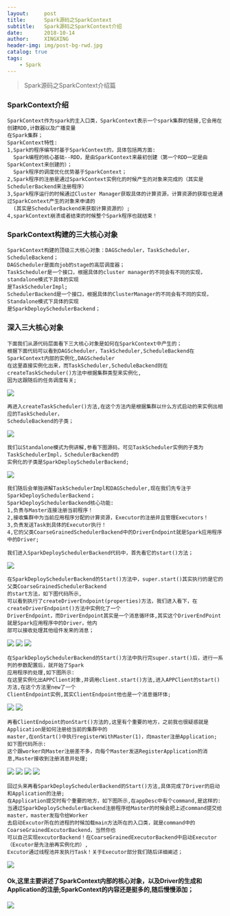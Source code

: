 ```yaml
---
layout:     post
title:      Spark源码之SparkContext
subtitle:   Spark源码之SparkContext介绍
date:       2018-10-14
author:     XINGXING
header-img: img/post-bg-rwd.jpg
catalog: true
tags:
    - Spark
---
```


>
>Spark源码之SparkContext介绍篇
> 

### SparkContext介绍
    SparkContext作为spark的主入口类，SparkContext表示一个spark集群的链接,它会用在创建RDD,计数器以及广播变量
    在Spark集群；
    SparkContext特性:
    1,Spark的程序编写时基于SparkContext的，具体包括两方面:
      Spark编程的核心基础--RDD，是由SparkContext来最初创建（第一个RDD一定是由SparkContext来创建的）；
      Spark程序的调度优化优势基于SparkContext；
    2,Spark程序的注册是通过SparkContext实例化的时候产生的对象来完成的（其实是SchedulerBackend来注册程序）
    3,Spark程序运行的时候通过Cluster Manager获取具体的计算资源，计算资源的获取也是通过SparkContext产生的对象来申请的
      (其实是SchedulerBackend来获取计算资源的）;
    4,sparkContext崩溃或者结束的时候整个Spark程序也就结束！
    
### SparkContext构建的三大核心对象
    SparkContext构建的顶级三大核心对象：DAGScheduler，TaskScheduler，ScheduleBackend；
    DAGScheduler是面向job的stage的高层调度器；
    TaskScheduler是一个接口，根据具体的cluster manager的不同会有不同的实现，standalone模式下具体的实现
    是TaskSchedulerImpl;
    SchedulerBackend是一个接口，根据具体的ClusterManager的不同会有不同的实现，Standalone模式下具体的实现
    是SparkDeploySchedulerBackend；

### 深入三大核心对象
    下面我们从源代码层面看下三大核心对象是如何在SparkContext中产生的；
    根据下面代码可以看到DAGScheduler，TaskScheduler,ScheduleBackend在SparkContext内部的实例化,DAGScheduler
    在这里直接实例化出来，而TaskScheduler,ScheduleBackend则在createTaskScheduler()方法中根据集群类型来实例化,
    因为这跟随后的任务调度有关;
    
![](https://ws4.sinaimg.cn/large/006tNbRwgy1fw8wtvpns2j318a0g43zg.jpg)  
  
    再进入createTaskScheduler()方法,在这个方法内是根据集群以什么方式启动的来实例出相应的TaskScheduler，
    ScheduleBackend的子类；

![](https://ws4.sinaimg.cn/large/006tNbRwgy1fw8wz0uu9lj31ho12itbb.jpg)

    我们以Standalone模式为例讲解,参看下图源码，可见TaskScheduler实例的子类为TaskSchedulerImpl，SchedulerBackend的
    实例化的子类是SparkDeploySchedulerBackend;
       
![](https://ws1.sinaimg.cn/large/006tNbRwgy1fw8x01u0foj31aa0aa3yx.jpg)    

    我们随后会单独讲解TaskSchedulerImpl和DAGScheduler,现在我们先专注于SparkDeploySchedulerBackend；
    SparkDeploySchedulerBackend核心功能:
    1,负责与Master连接注册当前程序！
	2,接收集群中为当前应用程序分配的计算资源，Executor的注册并且管理Executors！
	3,负责发送Task到具体的Executor执行！
    4,它的父类CoarseGrainedSchedulerBackend中的DriverEndpoint就是Spark应用程序中的Driver;
    
    我们进入SparkDeploySchedulerBackend代码中，首先看它的start()方法；
    
![](https://ws2.sinaimg.cn/large/006tNbRwly1fw8y7mw9ayj31j011iq5t.jpg)
    
    在SparkDeploySchedulerBackend的Start()方法中，super.start()其实执行的是它的父类CoarseGrainedSchedulerBackend
    的start方法，如下图代码所示,
    可以看到执行了createDriverEndpoint(properties)方法，我们进入看下，在createDriverEndpoint()方法中实例化了一个
    DriverEndpoint，而DriverEndpoint其实是一个消息循环体,其实这个DriverEndPoint就是Spark应用程序中的Driver，他内
    部可以接收处理其他组件发来的消息；
    
![](https://ws2.sinaimg.cn/large/006tNbRwly1fw8y9m1mvij31f80fkjs0.jpg)
![](https://ws1.sinaimg.cn/large/006tNbRwly1fw8ycr5zt5j31he04o0sw.jpg)
![](https://ws2.sinaimg.cn/large/006tNbRwly1fw8yen1zd4j31km0s440f.jpg)

    在SparkDeploySchedulerBackend的Start()方法中执行完super.start()后，进行一系列的参数配置后，就开始了Spark
    应用程序的处理,如下图所示:
    在这里实例化出APPClient对象,并调用client.start()方法,进入APPClient的start()方法,在这个方法里new了一个
    ClientEndpoint实例,其实ClientEndpoint他也是一个消息循环体;

![](https://ws1.sinaimg.cn/large/006tNbRwly1fw8yqooo9fj31go0jkjta.jpg)
![](https://ws1.sinaimg.cn/large/006tNbRwly1fw8yw7h4hzj31fi06o0sx.jpg)

    再看ClientEndpoint的onStart()方法的,这里有个重要的地方，之前我也很疑惑就是Application是如何注册给当前的集群中的
    master,在onStart()中执行registerWithMaster(1)，向master注册Application;
    如下图代码所示:
    这个跟worker向Master注册差不多，向每个Master发送RegisterApplication的消息,Master接收到注册消息并处理;
  
![](https://ws1.sinaimg.cn/large/006tNbRwly1fw8zclo83ej31040ewq38.jpg)
![](https://ws2.sinaimg.cn/large/006tNbRwly1fw8zeie575j31i00oo75p.jpg)
![](https://ws3.sinaimg.cn/large/006tNbRwly1fw8zh6gmcwj31h00raq4g.jpg)
![](https://ws1.sinaimg.cn/large/006tNbRwgy1fw8zo23vqmj318k0j0myc.jpg)

    回过头来再看SparkDeploySchedulerBackend的Start()方法,具体完成了Driver的启动和Application的注册;
    在Application提交时有个重要的地方，如下图所示,在appDesc中有个command,是这样的:
    当通过SparkDeploySchedulerBackend注册程序给Master的时候会把上述command提交给master，master发指令给Worker
    去启动Excutor所在的进程的时候加载main方法所在的入口类，就是command中的CoarseGrainedExcutorBackend，当然你也
    可以自己实现excutorBackend！在CoarseGrainedExecutorBackend中启动Executor（Excutor是先注册再实例化的）,
    Excutor通过线程池并发执行Task！关于Executor部分我们随后详细阐述；

![](https://ws2.sinaimg.cn/large/006tNbRwly1fw91zmte9ij31i20fkq4c.jpg)

    
    
    
#### Ok,这里主要讲述了SparkContext内部的核心对象，以及Driver的生成和Application的注册;SparkContext的内容还是挺多的,随后慢慢添加；
![](https://ws3.sinaimg.cn/large/006tNbRwgy1fw93gdam07j31kw0kngmb.jpg)
    
    
    
